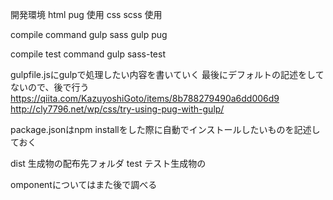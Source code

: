 開発環境
html pug 使用
css scss 使用

compile command
gulp sass
gulp pug

compile test command
gulp sass-test

gulpfile.jsにgulpで処理したい内容を書いていく
最後にデフォルトの記述をしてないので、後で行う
https://qiita.com/KazuyoshiGoto/items/8b788279490a6dd006d9
http://cly7796.net/wp/css/try-using-pug-with-gulp/

package.jsonはnpm installをした際に自動でインストールしたいものを記述しておく

dist 生成物の配布先フォルダ
test テスト生成物の

omponentについてはまた後で調べる
